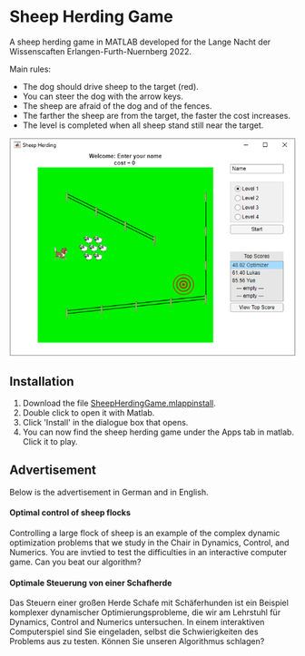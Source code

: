 # Sheep Herding Game

A sheep herding game in MATLAB developed for the Lange Nacht der Wissenscaften Erlangen-Furth-Nuernberg 2022. 

Main rules:
* The dog should drive sheep to the target (red). 
* You can steer the dog with the arrow keys. 
* The sheep are afraid of the dog and of the fences. 
* The farther the sheep are from the target, the faster the cost increases. 
* The level is completed when all sheep stand still near the target.  

![screen shot](https://github.com/danielveldman/sheep_herding_game/blob/main/screen_shot.PNG?raw=true "Screen shot from the sheep herding game")

## Installation

1. Download the file [SheepHerdingGame.mlappinstall](SheepHerdingGame.mlappinstall).
2. Double click to open it with Matlab. 
3. Click 'Install' in the dialogue box that opens. 
4. You can now find the sheep herding game under the Apps tab in matlab. Click it to play. 

## Advertisement

Below is the advertisement in German and in English. 

#### Optimal control of sheep flocks

Controlling a large flock of sheep is an example of the complex dynamic optimization problems that we study in the Chair in Dynamics, Control, and Numerics. 
You are invtied to test the difficulties in an interactive computer game. Can you beat our algorithm?

#### Optimale Steuerung von einer Schafherde

Das Steuern einer großen Herde Schafe mit Schäferhunden ist ein Beispiel komplexer dynamischer Optimierungsprobleme, die wir am Lehrstuhl für Dynamics, Control and Numerics untersuchen. In einem interaktiven Computerspiel sind Sie eingeladen, selbst die Schwierigkeiten des Problems aus zu testen. Können Sie unseren Algorithmus schlagen?
